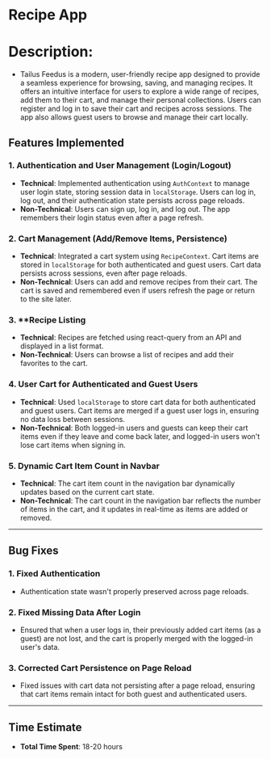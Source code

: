 # Recipe App

# Description:

- Tailus Feedus is a modern, user-friendly recipe app designed to provide a seamless experience for browsing, saving, and managing recipes. It offers an intuitive interface for users to explore a wide range of recipes, add them to their cart, and manage their personal collections. Users can register and log in to save their cart and recipes across sessions. The app also allows guest users to browse and manage their cart locally.

## Features Implemented

### 1. **Authentication and User Management (Login/Logout)**
   - **Technical**: Implemented authentication using `AuthContext` to manage user login state, storing session data in `localStorage`. Users can log in, log out, and their authentication state persists across page reloads.
   - **Non-Technical**: Users can sign up, log in, and log out. The app remembers their login status even after a page refresh.

### 2. **Cart Management (Add/Remove Items, Persistence)**
   - **Technical**: Integrated a cart system using `RecipeContext`. Cart items are stored in `localStorage` for both authenticated and guest users. Cart data persists across sessions, even after page reloads.
   - **Non-Technical**: Users can add and remove recipes from their cart. The cart is saved and remembered even if users refresh the page or return to the site later.

### 3. **Recipe Listing
   - **Technical**: Recipes are fetched using react-query from an API and displayed in a list format.
   - **Non-Technical**: Users can browse a list of recipes and add their favorites to the cart.

### 4. **User Cart for Authenticated and Guest Users**
   - **Technical**: Used `localStorage` to store cart data for both authenticated and guest users. Cart items are merged if a guest user logs in, ensuring no data loss between sessions.
   - **Non-Technical**: Both logged-in users and guests can keep their cart items even if they leave and come back later, and logged-in users won't lose cart items when signing in.

### 5. **Dynamic Cart Item Count in Navbar**
   - **Technical**: The cart item count in the navigation bar dynamically updates based on the current cart state.
   - **Non-Technical**: The cart count in the navigation bar reflects the number of items in the cart, and it updates in real-time as items are added or removed.

---

## Bug Fixes

### 1. **Fixed Authentication**
   - Authentication state wasn't properly preserved across page reloads.

### 2. **Fixed Missing Data After Login**
   - Ensured that when a user logs in, their previously added cart items (as a guest) are not lost, and the cart is properly merged with the logged-in user's data.

### 3. **Corrected Cart Persistence on Page Reload**
   - Fixed issues with cart data not persisting after a page reload, ensuring that cart items remain intact for both guest and authenticated users.

---

## Time Estimate
- **Total Time Spent**: 18-20 hours
